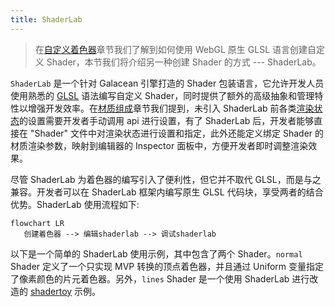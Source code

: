 ```yaml
---
title: ShaderLab
---
```


> 在[自定义着色器](/docs/graphics/shader/custom/)章节我们了解到如何使用 WebGL 原生 GLSL 语言创建自定义 Shader，本节我们将介绍另一种创建 Shader 的方式 --- ShaderLab。

`ShaderLab` 是一个针对 Galacean 引擎打造的 Shader 包装语言，它允许开发人员使用熟悉的 [GLSL](https://www.khronos.org/files/opengles_shading_language.pdf) 语法编写自定义 Shader，同时提供了额外的高级抽象和管理特性以增强开发效率。在[材质组成](/docs/graphics/material/composition/)章节我们提到，未引入 ShaderLab 前各类[渲染状态](/docs/graphics/material/composition/#渲染状态)的设置需要开发者手动调用 api 进行设置，有了 ShaderLab 后，开发者能够直接在 "Shader" 文件中对渲染状态进行设置和指定，此外还能定义绑定 Shader 的材质渲染参数，映射到编辑器的 Inspector 面板中，方便开发者即时调整渲染效果。

尽管 ShaderLab 为着色器的编写引入了便利性，但它并不取代 GLSL，而是与之兼容。开发者可以在 ShaderLab 框架内编写原生 GLSL 代码块，享受两者的结合优势。ShaderLab 使用流程如下:

```mermaid
flowchart LR
   创建着色器 --> 编辑shaderlab --> 调试shaderlab
```

以下是一个简单的 ShaderLab 使用示例，其中包含了两个 Shader。`normal` Shader 定义了一个只实现 MVP 转换的顶点着色器，并且通过 Uniform 变量指定了像素颜色的片元着色器。另外，`lines` Shader 是一个使用 ShaderLab 进行改造的 [shadertoy](https://www.shadertoy.com/view/DtXfDr) 示例。

<playground src="shader-lab-simple.ts"></playground>
